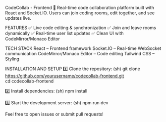 CodeCollab - Frontend
🚀 Real-time code collaboration platform built with React and Socket.IO. Users can join coding rooms, edit together, and see updates live.

FEATURES
✅ Live code editing & synchronization
✅ Join and leave rooms dynamically
✅ Real-time user list updates
✅ Clean UI with CodeMirror/Monaco Editor

TECH STACK
React – Frontend framework
Socket.IO – Real-time WebSocket communication
CodeMirror/Monaco Editor – Code editing
Tailwind CSS – Styling


INSTALLATION AND SETUP
1️⃣ Clone the repository:
(sh)
git clone https://github.com/yourusername/codecollab-frontend.git  
cd codecollab-frontend


2️⃣ Install dependencies:
(sh)
npm install  

3️⃣ Start the development server:
(sh)
npm run dev 



Feel free to open issues or submit pull requests!

